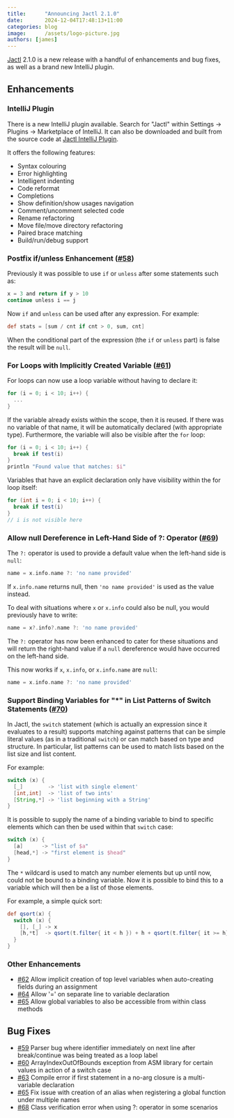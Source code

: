 ```yaml
---
title:      "Announcing Jactl 2.1.0"
date:       2024-12-04T17:48:13+11:00
categories: blog
image:      /assets/logo-picture.jpg
authors: [james]
---
```


[Jactl](https://jactl.io) 2.1.0 is a new release with a handful of enhancements and bug fixes, as well as a brand new
IntelliJ plugin.

<!--truncate-->

## Enhancements

### IntelliJ Plugin

There is a new IntelliJ plugin available.
Search for "Jactl" within Settings -> Plugins -> Marketplace of IntelliJ.
It can also be downloaded and built from the source code at [Jactl IntelliJ Plugin](https://github.com/jaccomoc/jactl-intellij-plugin).

It offers the following features:

* Syntax colouring
* Error highlighting
* Intelligent indenting
* Code reformat
* Completions
* Show definition/show usages navigation
* Comment/uncomment selected code
* Rename refactoring
* Move file/move directory refactoring
* Paired brace matching
* Build/run/debug support

### Postfix if/unless Enhancement ([#58](https://github.com/jaccomoc/jactl/issues/58))

Previously it was possible to use `if` or `unless` after some statements such as:
```groovy
x = 3 and return if y > 10
continue unless i == j
```

Now `if` and `unless` can be used after any expression.
For example:
```groovy
def stats = [sum / cnt if cnt > 0, sum, cnt] 
```

When the conditional part of the expression (the `if` or `unless` part) is false the result will be `null`.

### For Loops with Implicitly Created Variable ([#61](https://github.com/jaccomoc/jactl/issues/61))

For loops can now use a loop variable without having to declare it:
```groovy
for (i = 0; i < 10; i++) {
  ...
}
```

If the variable already exists within the scope, then it is reused.
If there was no variable of that name, it will be automatically declared (with appropriate type).
Furthermore, the variable will also be visible after the `for` loop:
```groovy
for (i = 0; i < 10; i++) {
  break if test(i)
}
println "Found value that matches: $i"
```

Variables that have an explicit declaration only have visibility within the for loop itself:
```groovy
for (int i = 0; i < 10; i++) {
  break if test(i)
}
// i is not visible here
```

### Allow null Dereference in Left-Hand Side of ?: Operator ([#69](https://github.com/jaccomoc/jactl/issues/69))

The `?:` operator is used to provide a default value when the left-hand side is `null`:
```groovy
name = x.info.name ?: 'no name provided'
```
If `x.info.name` returns null, then `'no name provided'` is used as the value instead.

To deal with situations where `x` or `x.info` could also be null, you would previously have to write:
```groovy
name = x?.info?.name ?: 'no name provided'
```

The `?:` operator has now been enhanced to cater for these situations and will return the right-hand value if
a `null` dereference would have occurred on the left-hand side.

This now works if `x`, `x.info`, or `x.info.name` are `null`:
```groovy
name = x.info.name ?: 'no name provided'
```

### Support Binding Variables for "*" in List Patterns of Switch Statements ([#70](https://github.com/jaccomoc/jactl/issues/70))

In Jactl, the `switch` statement (which is actually an expression since it evaluates to a result) supports matching
against patterns that can be simple literal values (as in a traditional `switch`) or can match based on type and
structure.
In particular, list patterns can be used to match lists based on the list size and list content.

For example:
```groovy
switch (x) {
  [_]        -> 'list with single element'
  [int,int]  -> 'list of two ints'
  [String,*] -> 'list beginning with a String'
}
```

It is possible to supply the name of a binding variable to bind to specific elements which can then be used
within that `switch` case:
```groovy
switch (x) {
  [a]      -> "list of $a"
  [head,*] -> "first element is $head"
}
```

The `*` wildcard is used to match any number elements but up until now, could not be bound to a binding variable.
Now it is possible to bind this to a variable which will then be a list of those elements.

For example, a simple quick sort:
```groovy
def qsort(x) {
  switch (x) {
    [], [_] -> x
    [h,*t]  -> qsort(t.filter{ it < h }) + h + qsort(t.filter{ it >= h})
  }
}
```

### Other Enhancements

* [#62](https://github.com/jaccomoc/jactl/issues/62) Allow implicit creation of top level variables when auto-creating fields during an assignment
* [#64](https://github.com/jaccomoc/jactl/issues/64) Allow '=' on separate line to variable declaration
* [#65](https://github.com/jaccomoc/jactl/issues/65) Allow global variables to also be accessible from within class methods

## Bug Fixes

* [#59](https://github.com/jaccomoc/jactl/issues/59) Parser bug where identifier immediately on next line after break/continue was being treated as a loop label
* [#60](https://github.com/jaccomoc/jactl/issues/60) ArrayIndexOutOfBounds exception from ASM library for certain values in action of a switch case
* [#63](https://github.com/jaccomoc/jactl/issues/63) Compile error if first statement in a no-arg closure is a multi-variable declaration
* [#65](https://github.com/jaccomoc/jactl/issues/65) Fix issue with creation of an alias when registering a global function under multiple names
* [#68](https://github.com/jaccomoc/jactl/issues/68) Class verification error when using ?: operator in some scenarios

